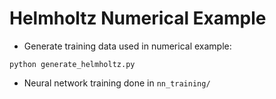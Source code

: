 # Helmholtz Numerical Example

* Generate training data used in numerical example:

`python generate_helmholtz.py`

* Neural network training done in `nn_training/`

